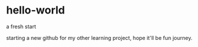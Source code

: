 # hello-world

a fresh start

starting a new github for my other learning project, hope it'll be fun journey.
